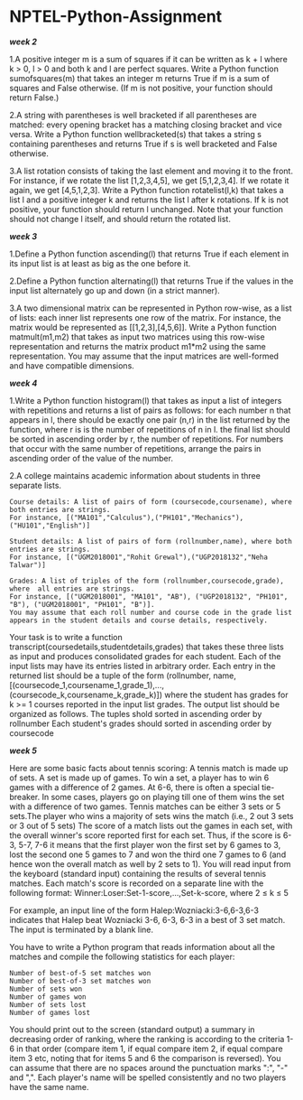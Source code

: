 # NPTEL-Python-Assignment

<b><i>week 2</i></b>

1.A positive integer m is a sum of squares if it can be written as k + l where k > 0, l > 0 and both k and l are perfect squares.
Write a Python function sumofsquares(m) that takes an integer m returns True if m is a sum of squares and False otherwise.
(If m is not positive, your function should return False.)

2.A string with parentheses is well bracketed if all parentheses are matched: 
every opening bracket has a matching closing bracket and vice versa.
Write a Python function wellbracketed(s) that takes a string s containing parentheses and returns True if s is well bracketed 
and False otherwise.

3.A list rotation consists of taking the last element and moving it to the front.
For instance, if we rotate the list [1,2,3,4,5], we get [5,1,2,3,4]. If we rotate it again, we get [4,5,1,2,3].
Write a Python function rotatelist(l,k) that takes a list l and a positive integer k and returns the list l after k rotations.
If k is not positive, your function should return l unchanged.
Note that your function should not change l itself, and should return the rotated list.


<b><i>week 3</i></b>

1.Define a Python function ascending(l) that returns True if each element in its input list is at least as big as the one before it.

2.Define a Python function alternating(l) that returns True if the values in the input list alternately go up and down
(in a strict manner).

3.A two dimensional matrix can be represented in Python row-wise, as a list of lists:
each inner list represents one row of the matrix. For instance, the matrix would be represented as [[1,2,3],[4,5,6]].
Write a Python function matmult(m1,m2) that takes as input two matrices using this row-wise representation 
and returns the matrix product m1*m2 using the same representation.
You may assume that the input matrices are well-formed and have compatible dimensions.

<b><i>week 4</i></b>

1.Write a Python function histogram(l) that takes as input a list of integers with repetitions and returns a list of pairs as follows:
for each number n that appears in l, there should be exactly one pair (n,r) in the list returned by the function, 
where r is is the number of repetitions of n in l.
the final list should be sorted in ascending order by r, the number of repetitions. 
For numbers that occur with the same number of repetitions, arrange the pairs in ascending order of the value of the number.


2.A college maintains academic information about students in three separate lists.

    Course details: A list of pairs of form (coursecode,coursename), where both entries are strings.
    For instance, [("MA101","Calculus"),("PH101","Mechanics"),("HU101","English")]

    Student details: A list of pairs of form (rollnumber,name), where both entries are strings.
    For instance, [("UGM2018001","Rohit Grewal"),("UGP2018132","Neha Talwar")]
    
	Grades: A list of triples of the form (rollnumber,coursecode,grade), where	all entries are strings.
    For instance, [("UGM2018001", "MA101", "AB"), ("UGP2018132", "PH101", "B"), ("UGM2018001", "PH101", "B")].
    You may assume that each roll number and course code in the grade list appears in the student details and course details, respectively.

Your task is to write a function transcript(coursedetails,studentdetails,grades) that takes these three lists as input and
produces consolidated grades for each student. Each of the input lists may have its entries listed in arbitrary order.
Each entry in the returned list should be a tuple of the form
(rollnumber, name,[(coursecode_1,coursename_1,grade_1),...,(coursecode_k,coursename_k,grade_k)])
where the student has grades for k >= 1 courses reported in the input list grades.
The output list should be organized as follows.
    The tuples shold sorted in ascending order by rollnumber
    Each student's grades should sorted in ascending order by coursecode

<b><i>week 5</i></b>
	
Here are some basic facts about tennis scoring: A tennis match is made up of sets. A set is made up of games.
To win a set, a player has to win 6 games with a difference of 2 games.
At 6-6, there is often a special tie-breaker. In some cases, players go on playing till one of them wins the set with a difference of two games.
Tennis matches can be either 3 sets or 5 sets.The player who wins a majority of sets wins the match (i.e., 2 out 3 sets or 3 out of 5 sets) 
The score of a match lists out the games in each set, with the overall winner's score reported first for each set.
Thus, if the score is 6-3, 5-7, 7-6 it means that the first player won the first set by 6 games to 3, 
lost the second one 5 games to 7 and won the third one 7 games to 6 (and hence won the overall match as well by 2 sets to 1).
You will read input from the keyboard (standard input) containing the results of several tennis matches. 
Each match's score is recorded on a separate line with the following format:
Winner:Loser:Set-1-score,...,Set-k-score, where 2 ≤ k ≤ 5

For example, an input line of the form
Halep:Wozniacki:3-6,6-3,6-3
indicates that Halep beat Wozniacki 3-6, 6-3, 6-3 in a best of 3 set match.
The input is terminated by a blank line.

You have to write a Python program that reads information about all the matches and compile the following statistics for each player:

    Number of best-of-5 set matches won
    Number of best-of-3 set matches won
    Number of sets won
    Number of games won
    Number of sets lost
    Number of games lost 

You should print out to the screen (standard output) a summary in decreasing order of ranking, where the ranking is according to the criteria 1-6 in that order (compare item 1, if equal compare item 2, if equal compare item 3 etc, noting that for items 5 and 6 the comparison is reversed).
You can assume that there are no spaces around the punctuation marks ":", "-" and ",". Each player's name will be spelled consistently and no two players have the same name. 
